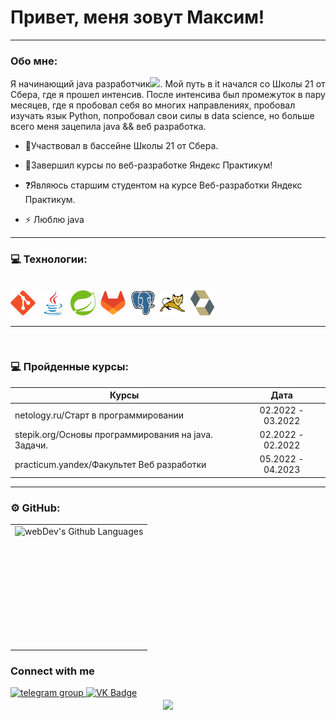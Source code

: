 
# Привет, меня зовут Максим!

---

### Обо мне:

Я начинающий java разработчик<img src="https://media.giphy.com/media/WUlplcMpOCEmTGBtBW/giphy.gif" width="30px">. Мой путь в it начался со Школы 21 от Сбера, где я прошел интенсив. После интенсива был промежуток в пару месяцев, где я пробовал себя во многих направлениях, пробовал изучать язык Python, попробовал свои силы в data science, но больше всего меня зацепила java && веб разработка.



- 🔭Участвовал в бассейне Школы 21 от Сбера.


- 🌱Завершил курсы по веб-разработке Яндекс Практикум!


- ❓Являюсь старшим студентом на курсе Веб-разработки Яндекс Практикум.


- ⚡ Люблю java


---

### 💻 Технологии:
<br>
<div>
<img src="https://github.com/devicons/devicon/blob/master/icons/git/git-original.svg" title="git" alt="git" width="40" height="40"/>&nbsp
<img src="https://github.com/devicons/devicon/blob/master/icons/java/java-original.svg" title="java" alt="java" width="40" height="40"/>&nbsp
<img src="https://github.com/devicons/devicon/blob/master/icons/spring/spring-original.svg" title="spring" alt="spring" width="40" height="40"/>&nbsp
<img src="https://github.com/devicons/devicon/blob/master/icons/gitlab/gitlab-original.svg" title="gitlab" alt="gitlab" width="40" height="40"/>&nbsp
<img src="https://github.com/devicons/devicon/blob/master/icons/postgresql/postgresql-original.svg" title="postgresql" alt="postgresql" width="40" height="40"/>&nbsp
<img src="https://github.com/devicons/devicon/blob/master/icons/tomcat/tomcat-original.svg" title="tomcat" alt="tomcat" width="40" height="40"/>&nbsp
<img src="hibernate.svg"title="hibernate" alt="hibernate" width="40" height="40"/>&nbsp
</div>

---


</td><td valign="top" width="33%">



</td><td valign="top" width="33%">



</td></tr></table>  

<br/>

### 💻 Пройденные курсы:

| Курсы                                                           |       Дата        |
| ----------------------------------------------------------------|:-----------------:|
| netology.ru/Старт в программировании                            | 02.2022 - 03.2022 |
| stepik.org/Основы программирования на java. Задачи.             | 02.2022 - 02.2022 |
| practicum.yandex/Факультет Веб разработки                       | 05.2022 - 04.2023 |

---

### ⚙️ GitHub:

<table>
  <tr>
    <td>
      <img height="195px" align="right" alt="webDev's Github Languages" src="https://github-readme-stats-sigma-five.vercel.app/api/top-langs/?username=serafimaprosti&layout=compact&theme=vision-friendly-dark" />
    </td>
  </tr>
</table>  

### Connect with me
<div>
  <div id="badges">
    <a href="https://t.me/sfxsfxsfx" target="_blank">
      <img src="https://cdn-icons-png.flaticon.com/512/2111/2111646.png" width="40" height="40" alt="telegram group" />
    </a>
    <a href="https://vk.com/serafimaprosti" target="_blank">
      <img src="https://cdn-icons-png.flaticon.com/512/145/145813.png" width="40" height="40" alt="VK Badge"/>
    </a>
  </div>  
</div>  

<div align="center">
<img src="https://komarev.com/ghpvc/?username=serafimaprosti&&style=flat-square" align="center" />
</div>  


<br/>

<br />


